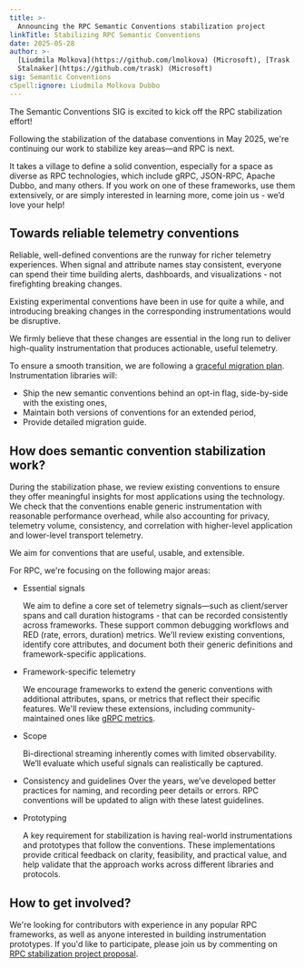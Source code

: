 ```yaml
---
title: >-
  Announcing the RPC Semantic Conventions stabilization project
linkTitle: Stabilizing RPC Semantic Conventions
date: 2025-05-28
author: >-
  [Liudmila Molkova](https://github.com/lmolkova) (Microsoft), [Trask
  Stalnaker](https://github.com/trask) (Microsoft)
sig: Semantic Conventions
cSpell:ignore: Liudmila Molkova Dubbo
---
```


The Semantic Conventions SIG is excited to kick off the RPC stabilization
effort!

Following the stabilization of the database conventions in May 2025, we're
continuing our work to stabilize key areas—and RPC is next.

It takes a village to define a solid convention, especially for a space as
diverse as RPC technologies, which include gRPC, JSON-RPC, Apache Dubbo, and
many others. If you work on one of these frameworks, use them extensively, or
are simply interested in learning more, come join us - we’d love your help!

## Towards reliable telemetry conventions

Reliable, well-defined conventions are the runway for richer telemetry
experiences. When signal and attribute names stay consistent, everyone can spend
their time building alerts, dashboards, and visualizations - not firefighting
breaking changes.

Existing experimental conventions have been in use for quite a while, and
introducing breaking changes in the corresponding instrumentations would be
disruptive.

We firmly believe that these changes are essential in the long run to deliver
high-quality instrumentation that produces actionable, useful telemetry.

To ensure a smooth transition, we are following a
[graceful migration plan](https://github.com/open-telemetry/semantic-conventions/blob/v1.34.0/docs/rpc/rpc-spans.md?plain=1#L26-L50).
Instrumentation libraries will:

- Ship the new semantic conventions behind an opt-in flag, side-by-side with the
  existing ones,
- Maintain both versions of conventions for an extended period,
- Provide detailed migration guide.

## How does semantic convention stabilization work?

During the stabilization phase, we review existing conventions to ensure they
offer meaningful insights for most applications using the technology. We check
that the conventions enable generic instrumentation with reasonable performance
overhead, while also accounting for privacy, telemetry volume, consistency, and
correlation with higher-level application and lower-level transport telemetry.

We aim for conventions that are useful, usable, and extensible.

For RPC, we're focusing on the following major areas:

- Essential signals

  We aim to define a core set of telemetry signals—such as client/server spans
  and call duration histograms - that can be recorded consistently across
  frameworks. These support common debugging workflows and RED (rate, errors,
  duration) metrics. We'll review existing conventions, identify core
  attributes, and document both their generic definitions and framework-specific
  applications.

- Framework-specific telemetry

  We encourage frameworks to extend the generic conventions with additional
  attributes, spans, or metrics that reflect their specific features. We'll
  review these extensions, including community-maintained ones like
  [gRPC metrics](https://grpc.io/docs/guides/opentelemetry-metrics/).

- Scope

  Bi-directional streaming inherently comes with limited observability. We’ll
  evaluate which useful signals can realistically be captured.

- Consistency and guidelines Over the years, we’ve developed better practices
  for naming, and recording peer details or errors. RPC conventions will be
  updated to align with these latest guidelines.

- Prototyping

  A key requirement for stabilization is having real-world instrumentations and
  prototypes that follow the conventions. These implementations provide critical
  feedback on clarity, feasibility, and practical value, and help validate that
  the approach works across different libraries and protocols.

## How to get involved?

We're looking for contributors with experience in any popular RPC frameworks, as
well as anyone interested in building instrumentation prototypes. If you'd like
to participate, please join us by commenting on
[RPC stabilization project proposal](https://github.com/open-telemetry/community/issues/1859).
